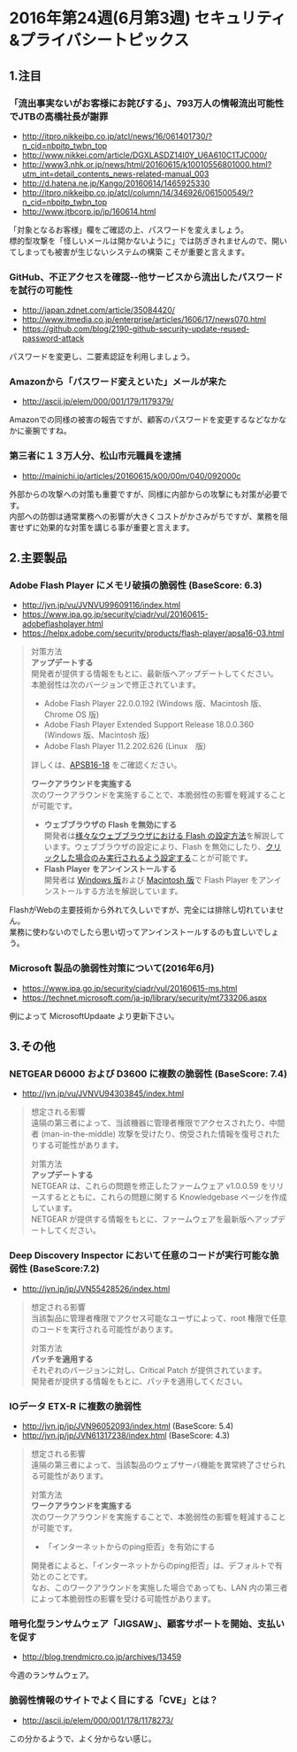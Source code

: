2016年第24週(6月第3週) セキュリティ&プライバシートピックス
===

1.注目
---

### 「流出事実ないがお客様にお詫びする」、793万人の情報流出可能性でJTBの高橋社長が謝罪

+ <http://itpro.nikkeibp.co.jp/atcl/news/16/061401730/?n_cid=nbpitp_twbn_top>
+ <http://www.nikkei.com/article/DGXLASDZ14I0Y_U6A610C1TJC000/>
+ <http://www3.nhk.or.jp/news/html/20160615/k10010556801000.html?utm_int=detail_contents_news-related-manual_003>
+ <http://d.hatena.ne.jp/Kango/20160614/1465925330>
+ <http://itpro.nikkeibp.co.jp/atcl/column/14/346926/061500549/?n_cid=nbpitp_twbn_top>
+ <http://www.jtbcorp.jp/jp/160614.html>

「対象となるお客様」欄をご確認の上、パスワードを変えましょう。  
標的型攻撃を「怪しいメールは開かないように」では防ぎきれませんので、開いてしまっても被害が生じないシステムの構築 こそが重要と言えます。

### GitHub、不正アクセスを確認--他サービスから流出したパスワードを試行の可能性

+ <http://japan.zdnet.com/article/35084420/>
+ <http://www.itmedia.co.jp/enterprise/articles/1606/17/news070.html>
+ <https://github.com/blog/2190-github-security-update-reused-password-attack>

パスワードを変更し、二要素認証を利用しましょう。

### Amazonから「パスワード変えといた」メールが来た

+ <http://ascii.jp/elem/000/001/179/1179379/>

Amazonでの同様の被害の報告ですが、顧客のパスワードを変更するなどなかなかに豪腕ですね。

### 第三者に１３万人分、松山市元職員を逮捕

+ <http://mainichi.jp/articles/20160615/k00/00m/040/092000c>

外部からの攻撃への対策も重要ですが、同様に内部からの攻撃にも対策が必要です。  
内部への防御は通常業務への影響が大きくコストがかさみがちですが、業務を阻害せずに効果的な対策を講じる事が重要と言えます。

2.主要製品
---

### Adobe Flash Player にメモリ破損の脆弱性 (BaseScore: 6.3)

+ <http://jvn.jp/vu/JVNVU99609116/index.html>
+ <https://www.ipa.go.jp/security/ciadr/vul/20160615-adobeflashplayer.html>
+ <https://helpx.adobe.com/security/products/flash-player/apsa16-03.html>
  
> 対策方法  
> **アップデートする**  
> 開発者が提供する情報をもとに、最新版へアップデートしてください。  
> 本脆弱性は次のバージョンで修正されています。  
>   
> + Adobe Flash Player 22.0.0.192 (Windows 版、Macintosh 版、Chrome OS 版)  
> + Adobe Flash Player Extended Support Release 18.0.0.360 (Windows 版、Macintosh 版)  
> + Adobe Flash Player 11.2.202.626 (Linux　版)  
> 
> 詳しくは、[APSB16-18](https://helpx.adobe.com/security/products/flash-player/apsb16-18.html) をご確認ください。  
>   
> **ワークアラウンドを実施する**  
> 次のワークアラウンドを実施することで、本脆弱性の影響を軽減することが可能です。  
> + **ウェブブラウザの Flash を無効にする**  
> 開発者は[様々なウェブブラウザにおける Flash の設定方法](https://helpx.adobe.com/jp/flash-player.html)を解説しています。ウェブブラウザの設定により、Flash を無効にしたり、[クリックした場合のみ実行されるよう設定する](http://www.howtogeek.com/188059/how-to-enable-click-to-play-plugins-in-every-web-browser)ことが可能です。  
> + **Flash Player をアンインストールする**  
> 開発者は [Windows 版](https://helpx.adobe.com/jp/flash-player/kb/uninstall-flash-player-windows.html)および [Macintosh 版](https://helpx.adobe.com/jp/flash-player/kb/uninstall-flash-player-mac-os.html)で Flash Player をアンインストールする方法を解説しています。  

FlashがWebの主要技術から外れて久しいですが、完全には排除し切れていません。  
業務に使わないのでしたら思い切ってアンインストールするのも宜しいでしょう。

### Microsoft 製品の脆弱性対策について(2016年6月)

+ <https://www.ipa.go.jp/security/ciadr/vul/20160615-ms.html>
+ <https://technet.microsoft.com/ja-jp/library/security/mt733206.aspx>

例によって MicrosoftUpdaate より更新下さい。

3.その他
---

### NETGEAR D6000 および D3600 に複数の脆弱性 (BaseScore: 7.4)

+ <http://jvn.jp/vu/JVNVU94303845/index.html>
  
> 想定される影響  
> 遠隔の第三者によって、当該機器に管理者権限でアクセスされたり、中間者 (man-in-the-middle) 攻撃を受けたり、傍受された情報を復号されたりする可能性があります。  
>   
> 対策方法  
> **アップデートする**  
> NETGEAR は、これらの問題を修正したファームウェア v1.0.0.59 をリリースするとともに、これらの問題に関する Knowledgebase ページを作成しています。  
> NETGEAR が提供する情報をもとに、ファームウェアを最新版へアップデートしてください。  

### Deep Discovery Inspector において任意のコードが実行可能な脆弱性 (BaseScore:7.2)

+ <http://jvn.jp/jp/JVN55428526/index.html>
  
> 想定される影響  
> 当該製品に管理者権限でアクセス可能なユーザによって、root 権限で任意のコードを実行される可能性があります。  
>   
> 対策方法  
> **パッチを適用する**  
> それぞれのバージョンに対し、Critical Patch が提供されています。  
> 開発者が提供する情報をもとに、パッチを適用してください。  

### IOデータ ETX-R に複数の脆弱性

+ <http://jvn.jp/jp/JVN96052093/index.html> (BaseScore: 5.4)
+ <http://jvn.jp/jp/JVN61317238/index.html> (BaseScore: 4.3)
  
> 想定される影響  
> 遠隔の第三者によって、当該製品のウェブサーバ機能を異常終了させられる可能性があります。  
>   
> 対策方法  
> **ワークアラウンドを実施する**  
> 次のワークアラウンドを実施することで、本脆弱性の影響を軽減することが可能です。  
>   
> + 「インターネットからのping拒否」を有効にする
>   
> 開発者によると、「インターネットからのping拒否」は、デフォルトで有効とのことです。  
> なお、このワークアラウンドを実施した場合であっても、LAN 内の第三者によって本脆弱性の影響を受ける可能性があります。  
> 

### 暗号化型ランサムウェア「JIGSAW」、顧客サポートを開始、支払いを促す

+ <http://blog.trendmicro.co.jp/archives/13459>

今週のランサムウェア。

### 脆弱性情報のサイトでよく目にする「CVE」とは？

+ <http://ascii.jp/elem/000/001/178/1178273/>

この分かるようで、よく分からない感じ。
